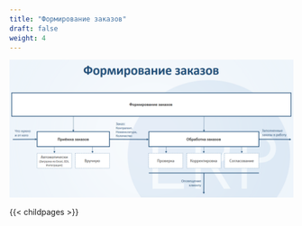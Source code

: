 ```yaml
---
title: "Формирование заказов"
draft: false
weight: 4
---
```


![2020-09-04_1420](2020-09-04_1420.png)

{{< childpages >}}